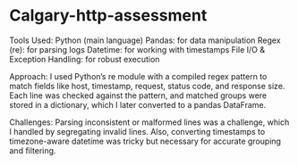 # Calgary-http-assessment
Tools Used:
Python (main language)
Pandas: for data manipulation
Regex (re): for parsing logs
Datetime: for working with timestamps
File I/O & Exception Handling: for robust execution

Approach:
I used Python’s re module with a compiled regex pattern to match fields like host, timestamp, request, status code, and response size. Each line was checked against the pattern, and matched groups were stored in a dictionary, which I later converted to a pandas DataFrame.

Challenges:
Parsing inconsistent or malformed lines was a challenge, which I handled by segregating invalid lines. Also, converting timestamps to timezone-aware datetime was tricky but necessary for accurate grouping and filtering.
